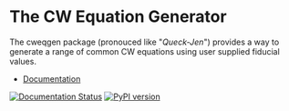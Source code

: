 # The CW Equation Generator

The cweqgen package (pronouced like "_Queck-Jen_") provides a way to generate a range
of common CW equations using user supplied fiducial values.

* [Documentation](https://cweqgen.readthedocs.io)

[![Documentation Status](https://readthedocs.org/projects/cweqgen/badge/?version=latest)](https://cweqgen.readthedocs.io/en/latest/?badge=latest)
[![PyPI version](https://badge.fury.io/py/cweqgen.svg)](https://badge.fury.io/py/cweqgen)
